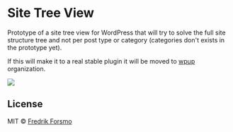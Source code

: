 # Site Tree View

Prototype of a site tree view for WordPress that will try to solve the full site structure tree and not per post type or category (categories don't exists in the prototype yet).

If this will make it to a real stable plugin it will be moved to [wpup](https://github.com/wpup) organization.

![](https://user-images.githubusercontent.com/14610/32748648-3067cd30-c8bd-11e7-9d67-268032bda703.png)

## License

MIT © [Fredrik Forsmo](https://github.com/frozzare)
